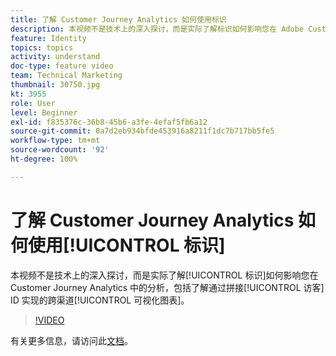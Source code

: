 ```yaml
---
title: 了解 Customer Journey Analytics 如何使用标识
description: 本视频不是技术上的深入探讨，而是实际了解标识如何影响您在 Adobe Customer Journey Analytics 中的分析，包括了解通过拼接访客 ID 实现的跨渠道可视化图表。
feature: Identity
topics: topics
activity: understand
doc-type: feature video
team: Technical Marketing
thumbnail: 30750.jpg
kt: 3955
role: User
level: Beginner
exl-id: f835376c-36b8-45b6-a3fe-4efaf5fb6a12
source-git-commit: 0a7d2eb934bfde453916a8211f1dc7b717bb5fe5
workflow-type: tm+mt
source-wordcount: '92'
ht-degree: 100%

---
```


# 了解 Customer Journey Analytics 如何使用[!UICONTROL 标识]

本视频不是技术上的深入探讨，而是实际了解[!UICONTROL 标识]如何影响您在 Customer Journey Analytics 中的分析，包括了解通过拼接[!UICONTROL 访客] ID 实现的跨渠道[!UICONTROL 可视化图表]。

>[!VIDEO](https://video.tv.adobe.com/v/30750/?learn=on&quality=12)

有关更多信息，请访问此[文档](https://experienceleague.adobe.com/docs/analytics-platform/using/cja-landing.html?lang=zh-Hans)。
